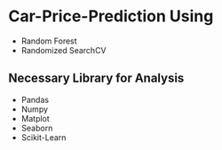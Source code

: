 # Car-Price-Prediction Using

- Random Forest 
- Randomized SearchCV

## Necessary Library for Analysis
- Pandas
- Numpy
- Matplot
- Seaborn
- Scikit-Learn
